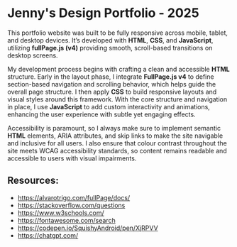 # Jenny's Design Portfolio - 2025 #

This portfolio website was built to be fully responsive across mobile, tablet, and desktop devices. It’s developed with **HTML**, **CSS**, and **JavaScript**, utilizing **fullPage.js (v4)** providing smooth, scroll-based transitions on desktop screens.

My development process begins with crafting a clean and accessible **HTML** structure. Early in the layout phase, I integrate **FullPage.js v4** to define section-based navigation and scrolling behavior, which helps guide the overall page structure. I then apply **CSS** to build responsive layouts and visual styles around this framework. With the core structure and navigation in place, I use **JavaScript** to add custom interactivity and animations, enhancing the user experience with subtle yet engaging effects.

Accessibility is paramount, so I always make sure to implement semantic **HTML** elements, ARIA attributes, and skip links to make the site navigable and inclusive for all users. I also ensure that colour contrast throughout the site meets WCAG accessibility standards, so content remains readable and accessible to users with visual impairments.

## Resources: ##
- https://alvarotrigo.com/fullPage/docs/
- https://stackoverflow.com/questions
- https://www.w3schools.com/
- https://fontawesome.com/search
- https://codepen.io/SquishyAndroid/pen/XjRPVV
- https://chatgpt.com/